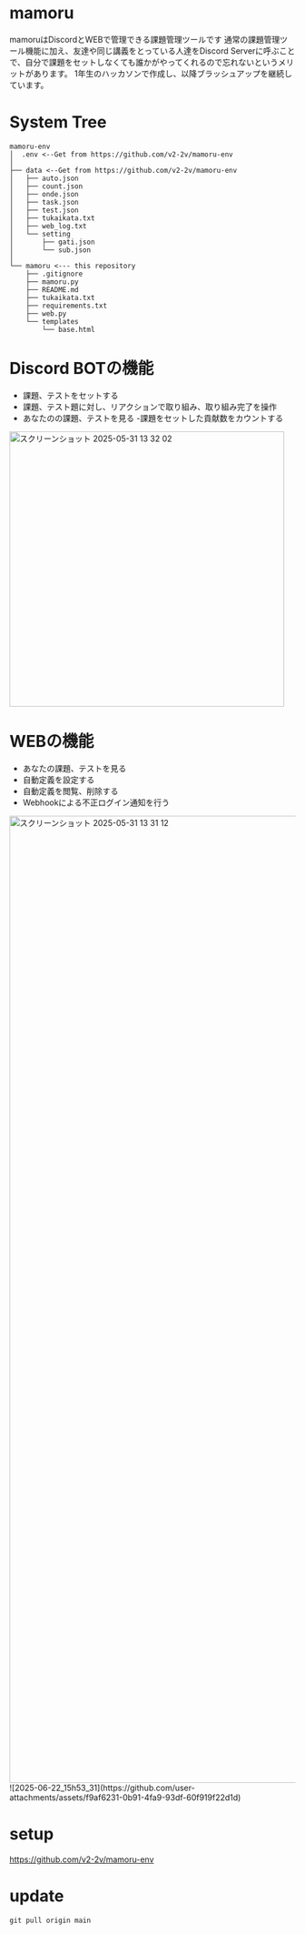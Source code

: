 # mamoru

mamoruはDiscordとWEBで管理できる課題管理ツールです
通常の課題管理ツール機能に加え、友達や同じ講義をとっている人達をDiscord Serverに呼ぶことで、自分で課題をセットしなくても誰かがやってくれるので忘れないというメリットがあります。
1年生のハッカソンで作成し、以降ブラッシュアップを継続しています。


# System Tree
```
mamoru-env
│  .env <--Get from https://github.com/v2-2v/mamoru-env
│
├── data <--Get from https://github.com/v2-2v/mamoru-env
│   ├── auto.json
│   ├── count.json
│   ├── onde.json
│   ├── task.json
│   ├── test.json
│   ├── tukaikata.txt
│   ├── web_log.txt
│   └── setting
│       ├── gati.json
│       └── sub.json
│
└── mamoru <--- this repository
    ├── .gitignore
    ├── mamoru.py
    ├── README.md
    ├── tukaikata.txt
    ├── requirements.txt
    ├── web.py
    └── templates
        └── base.html
```
# Discord BOTの機能
- 課題、テストをセットする
- 課題、テスト題に対し、リアクションで取り組み、取り組み完了を操作
- あなたのの課題、テストを見る
-課題をセットした貢献数をカウントする
<img width="484" alt="スクリーンショット 2025-05-31 13 32 02" src="https://github.com/user-attachments/assets/3dba7fc7-4a47-454e-bd69-1b14dad2c0ba" />


# WEBの機能
- あなたの課題、テストを見る
- 自動定義を設定する
- 自動定義を閲覧、削除する
- Webhookによる不正ログイン通知を行う
<img width="1701" alt="スクリーンショット 2025-05-31 13 31 12" src="https://github.com/user-attachments/assets/0d259382-308c-4762-b7b1-78ffa630510e" />
![2025-06-22_15h53_31](https://github.com/user-attachments/assets/f9af6231-0b91-4fa9-93df-60f919f22d1d)


# setup

https://github.com/v2-2v/mamoru-env

# update
`git pull origin main`
